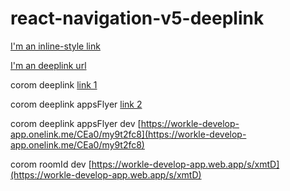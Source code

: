 # react-navigation-v5-deeplink



[I'm an inline-style link](https://tetanggaku.co.id/request-forgot-password?key=P3qe35PNxRl5ipJiDooj6eC1I4ZVfw7LMnfAfEpO1NuqTcMKeODy7yfp6yiAybFAPV4TXd4TJ6tJ5akmhBStHKOUJXYpsB61Zi7OzAJDvI9tR5sNrEzWoQDfBM6PO)

[I'm an deeplink url](https://test-deep-link-tama.000webhostapp.com)


corom deeplink
[link 1](https://coromdevelop.page.link/xp8X)

corom deeplink appsFlyer
[link 2](https://link.corom.app/R8xR/b28ld43f)

corom deeplink appsFlyer dev
[https://workle-develop-app.onelink.me/CEa0/my9t2fc8](https://workle-develop-app.onelink.me/CEa0/my9t2fc8)

corom roomId dev
[https://workle-develop-app.web.app/s/xmtD](https://workle-develop-app.web.app/s/xmtD)
